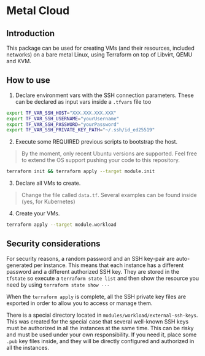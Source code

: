 # Metal Cloud

## Introduction
This package can be used for creating VMs (and their resources, included networks) on a bare metal Linux,
using Terraform on top of Libvirt, QEMU and KVM.

## How to use
1. Declare environment vars with the SSH connection parameters. 
These can be declared as input vars inside a `.tfvars` file too
```bash
export TF_VAR_SSH_HOST="XXX.XXX.XXX.XXX"
export TF_VAR_SSH_USERNAME="yourUsername"
export TF_VAR_SSH_PASSWORD="yourPassword"
export TF_VAR_SSH_PRIVATE_KEY_PATH="~/.ssh/id_ed25519"
```


2. Execute some REQUIRED previous scripts to bootstrap the host. 
> By the moment, only recent Ubuntu versions are supported. 
> Feel free to extend the OS support pushing your code to this repository.
```bash
terraform init && terraform apply --target module.init
```


3. Declare all VMs to create.
> Change the file called `data.tf`.
> Several examples can be found inside (yes, for Kubernetes)


4. Create your VMs.
```bash
terraform apply --target module.workload
```

## Security considerations
For security reasons, a random password and an SSH key-pair are auto-generated per instance.
This means that each instance has a different password and a different authorized SSH key.
They are stored in the `tfstate` so execute a `terraform state list` and then show the resource you need
by using `terraform state show ···`

When the `terraform apply` is complete, all the SSH private key files are exported in order 
to allow you to access or manage them.

There is a special directory located in `modules/workload/external-ssh-keys`. 
This was created for the special case that several well-known SSH keys must be authorized 
in all the instances at the same time.
This can be risky and must be used under your own responsibility. If you need it, place some `.pub` key files
inside, and they will be directly configured and authorized in all the instances.